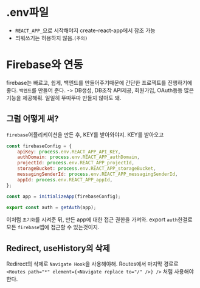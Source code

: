 # .env파일
- `REACT_APP_`으로 시작해야지 create-react-app에서 참조 가능
- 띄워쓰기는 허용하지 않음.`(주의)`

# Firebase와 연동
firebase는 빠르고, 쉽게, 백엔드를 만들어주기때문에 간단한 프로젝트를 진행하기에 좋다.
`백엔드`를 만들어 준다. -> DB생성, DB조작 API제공, 회원가입, OAuth등등 많은 기능을 제공해줘. 
일일히 뚜따뚜따 만들지 않아도 돼.

## 그럼 어떻게 써?
`firebase`어플리케이션을 만든 후, KEY를 받아와야지. KEY를 받아오고 
```javascript
const firebaseConfig = {
    apiKey: process.env.REACT_APP_API_KEY,
    authDomain: process.env.REACT_APP_authDomain,
    projectId: process.env.REACT_APP_projectId,
    storageBucket: process.env.REACT_APP_storageBucket,
    messagingSenderId: process.env.REACT_APP_messagingSenderId,
    appId: process.env.REACT_APP_appId,
};

const app = initializeApp(firebaseConfig);

export const auth = getAuth(app);
```
이처럼 `초기화`를 시켜준 뒤, 만든 app에 대한 접근 권한을 가져와. export `auth`한걸로 모든 `firebase`앱에 접근할 수 있는것이지.

## Redirect, useHistory의 삭제

Redirect의 삭제로 `Navigate Hook`을 사용해야해.
Routes에서 마지막 경로로 `<Routes path="*" element={<Navigate replace to="/" />} />`  처럼 사용해야한다.